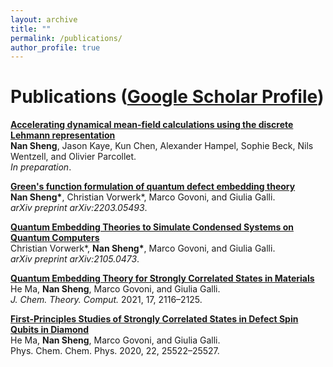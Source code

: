 ```yaml
---
layout: archive
title: ""
permalink: /publications/
author_profile: true
---
```


<!-- {% if author.googlescholar %}
  You can also find my articles on <u><a href="{{author.googlescholar}}">my Google Scholar profile</a>.</u>
{% endif %}

{% include base_path %}

{% for post in site.publications reversed %}
  {% include archive-single.html %}
{% endfor %} -->

# Publications ([Google Scholar Profile](https://scholar.google.com/citations?user=kzgjJHIAAAAJ&hl=en))
[**Accelerating dynamical mean-field calculations using the discrete Lehmann representation**](/publication/Deep-CTR-Survey)<br>
**Nan Sheng**, Jason Kaye, Kun Chen, Alexander Hampel, Sophie Beck, Nils Wentzell, and Olivier Parcollet.<br>
*In preparation*.


[**Green's function formulation of quantum defect embedding theory**](/publication/Deep-CTR-Survey)<br>
**Nan Sheng\***, Christian Vorwerk\*, Marco Govoni, and Giulia Galli.<br>
*arXiv preprint arXiv:2203.05493*.

[**Quantum Embedding Theories to Simulate Condensed Systems on Quantum Computers**](/publication/UBR4CTR)<br>
Christian Vorwerk\*, **Nan Sheng\***, Marco Govoni, and Giulia Galli.<br>
*arXiv preprint arXiv:2105.0473*.

[**Quantum Embedding Theory for Strongly Correlated States in Materials**](/publication/NIRec)<br>
He Ma, **Nan Sheng**, Marco Govoni, and Giulia Galli.<br>
*J. Chem. Theory. Comput.* 2021, 17, 2116–2125.


[**First-Principles Studies of Strongly Correlated States in Defect Spin Qubits in Diamond**](/publication/SCORE)<br>
He Ma, **Nan Sheng**, Marco Govoni, and Giulia Galli.<br>
Phys. Chem. Chem. Phys. 2020, 22, 25522–25527.
